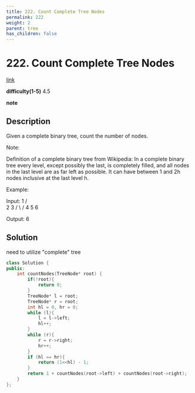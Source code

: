 ```yaml
---
title: 222. Count Complete Tree Nodes
permalink: 222
weight: 2
parent: tree
has_children: false
---
```

# 222. Count Complete Tree Nodes
[link](https://leetcode.com/problems/count-complete-tree-nodes/)

**difficulty(1-5)**
4.5

**note**

## Description
Given a complete binary tree, count the number of nodes.

Note:

Definition of a complete binary tree from Wikipedia:
In a complete binary tree every level, except possibly the last, is completely filled, and all nodes in the last level are as far left as possible. It can have between 1 and 2h nodes inclusive at the last level h.

Example:

Input: 
    1
   / \
  2   3
 / \  /
4  5 6

Output: 6

## Solution
need to utilize "complete" tree

```c++
class Solution {
public:
    int countNodes(TreeNode* root) {
        if(!root){
            return 0;
        }
        TreeNode* l = root;
        TreeNode* r = root;
        int hl = 0, hr = 0;
        while (l){
            l = l->left;
            hl++;
        }
        while (r){
            r = r->right;
            hr++;
        }
        if (hl == hr){
            return (1<<hl) - 1;
        }
        return 1 + countNodes(root->left) + countNodes(root->right);
    }
};
```